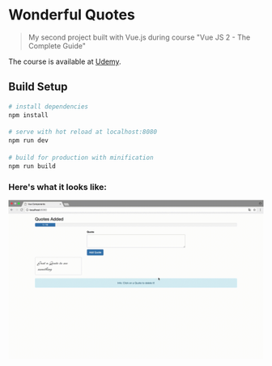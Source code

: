 # Wonderful Quotes

> My second project built with Vue.js during course "Vue JS 2 - The Complete Guide"

The course is available at [Udemy](https://www.udemy.com/vuejs-2-the-complete-guide/).

## Build Setup

``` bash
# install dependencies
npm install

# serve with hot reload at localhost:8080
npm run dev

# build for production with minification
npm run build
```


### Here's what it looks like:

![Output sample](https://github.com/1obanov/wonderful-quote/blob/master/wonderful-quotes.gif)


